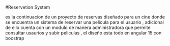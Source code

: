 #Reservetion System 

es la continuacion de un proyecto de reservas diseñado para un cine donde se encuentra un sistema de reservar una pelicula para el usuario , adicional de ello cuenta con un modulo de manera administradora que permite consultar usaurios y subir peliculas , el diseño esta todo en angular 15 con boostrap

